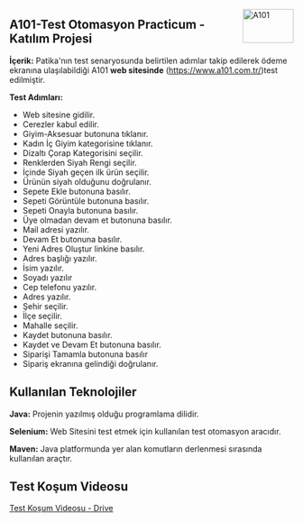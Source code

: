 <a href="https://www.a101.com.tr/" target="_blank" rel="noreferrer"> <img align="right" src="https://upload.wikimedia.org/wikipedia/commons/thumb/d/df/A101_logo.svg/2560px-A101_logo.svg.png" alt="A101" width="90" height="60"/> </a>   

## A101-Test Otomasyon Practicum - Katılım Projesi

**İçerik:** Patika'nın test senaryosunda belirtilen adımlar takip edilerek ödeme ekranına ulaşılabildiği A101 **web sitesinde** (https://www.a101.com.tr/)test edilmiştir.

**Test Adımları:**

<ul>
<li>Web sitesine gidilir.</li>
<li>Cerezler kabul edilir.</li>
<li>Giyim-Aksesuar butonuna tıklanır.</li>
<li>Kadın İç Giyim kategorisine tıklanır.</li>
<li>Dizaltı Çorap Kategorisini seçilir.</li>
<li>Renklerden Siyah Rengi seçilir.</li>
<li>İçinde Siyah geçen ilk ürün seçilir.</li>
<li>Ürünün siyah olduğunu doğrulanır.</li>
<li>Sepete Ekle butonuna basılır.</li>
<li>Sepeti Görüntüle butonuna basılır.</li>
<li>Sepeti Onayla butonuna basılır.</li>
<li>Üye olmadan devam et butonuna basılır.</li>
<li>Mail adresi yazılır.</li>
<li>Devam Et butonuna basılır.</li>
<li>Yeni Adres Oluştur linkine basılır.</li>
<li>Adres başlığı yazılır.</li>
<li>İsim yazılır.</li>
<li>Soyadı yazılır</li>
<li>Cep telefonu yazılır.</li>
<li>Adres yazılır.</li>
<li>Şehir seçilir.</li>
<li>İlçe seçilir.</li>
<li>Mahalle seçilir.</li>
<li>Kaydet butonuna basılır.</li>
<li>Kaydet ve Devam Et butonuna basılır.</li>
<li>Siparişi Tamamla butonuna basılır</li>
<li>Sipariş ekranına gelindiği doğrulanır.</li>
</ul>

## Kullanılan Teknolojiler

**Java:** Projenin yazılmış olduğu programlama dilidir.

**Selenium:** Web Sitesini test etmek için kullanılan test otomasyon aracıdır.

**Maven:** Java platformunda yer alan komutların derlenmesi sırasında kullanılan araçtır.

## Test Koşum Videosu

<a href="https://drive.google.com/file/d/1iZlwJMlDmVm04Vw7euYEtwduzIuZxHh-/view?usp=sharing"/>Test Koşum Videosu - Drive</a>
